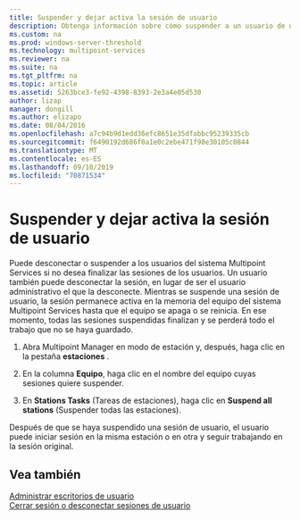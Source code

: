 ```yaml
---
title: Suspender y dejar activa la sesión de usuario
description: Obtenga información sobre cómo suspender a un usuario de una sesión de Multipoint sin desconectarlo.
ms.custom: na
ms.prod: windows-server-threshold
ms.technology: multipoint-services
ms.reviewer: na
ms.suite: na
ms.tgt_pltfrm: na
ms.topic: article
ms.assetid: 5263bce3-fe92-4398-8393-2e3a4e05d530
author: lizap
manager: dongill
ms.author: elizapo
ms.date: 08/04/2016
ms.openlocfilehash: a7c94b9d1edd36efc8651e35dfabbc95239335cb
ms.sourcegitcommit: f6490192d686f0a1e0c2ebe471f98e30105c0844
ms.translationtype: MT
ms.contentlocale: es-ES
ms.lasthandoff: 09/10/2019
ms.locfileid: "70871534"
---
```

# <a name="suspend-and-leave-user-session-active"></a>Suspender y dejar activa la sesión de usuario
Puede desconectar o suspender a los usuarios del sistema Multipoint Services si no desea finalizar las sesiones de los usuarios. Un usuario también puede desconectar la sesión, en lugar de ser el usuario administrativo el que la desconecte. Mientras se suspende una sesión de usuario, la sesión permanece activa en la memoria del equipo del sistema Multipoint Services hasta que el equipo se apaga o se reinicia. En ese momento, todas las sesiones suspendidas finalizan y se perderá todo el trabajo que no se haya guardado.  
  
1.  Abra Multipoint Manager en modo de estación y, después, haga clic en la pestaña **estaciones** .  
  
2.  En la columna **Equipo**, haga clic en el nombre del equipo cuyas sesiones quiere suspender.  
  
3.  En **Stations Tasks** (Tareas de estaciones), haga clic en **Suspend all stations** (Suspender todas las estaciones).  
  
Después de que se haya suspendido una sesión de usuario, el usuario puede iniciar sesión en la misma estación o en otra y seguir trabajando en la sesión original.  
  
## <a name="see-also"></a>Vea también  
[Administrar escritorios de usuario](manage-user-desktops-using-multipoint-dashboard.md)  
[Cerrar sesión o desconectar sesiones de usuario](Log-off-or-Disconnect-User-Sessions.md)